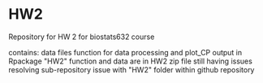 # HW2
Repository for HW 2 for biostats632 course

contains:
data files
function for data processing and plot_CP output in Rpackage "HW2"
  function and data are in HW2 zip file
still having issues resolving sub-repository issue with "HW2" folder within github repository
